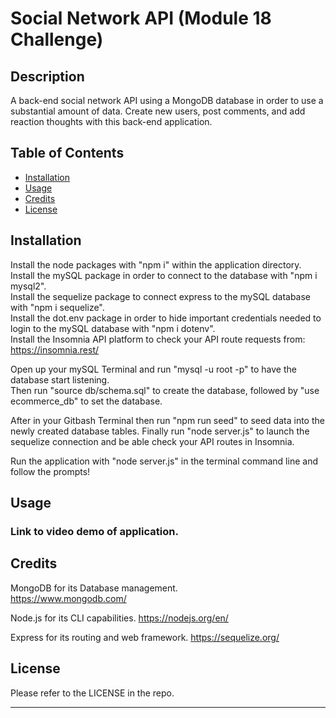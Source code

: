# Social Network API (Module 18 Challenge)

## Description

A back-end social network API using a MongoDB database in order to use a substantial amount of data.  Create new users, post comments, and add reaction thoughts with this back-end application.

## Table of Contents

- [Installation](#installation)
- [Usage](#usage)
- [Credits](#credits)
- [License](#license)

## Installation

Install the node packages with "npm i" within the application directory.  
Install the mySQL package in order to connect to the database with "npm i mysql2".  
Install the sequelize package to connect express to the mySQL database with "npm i sequelize".  
Install the dot.env package in order to hide important credentials needed to login to the mySQL database with "npm i dotenv".  
Install the Insomnia API platform to check your API route requests from: https://insomnia.rest/

Open up your mySQL Terminal and run "mysql -u root -p" to have the database start listening.  
Then run "source db/schema.sql" to create the database, followed by "use ecommerce_db" to set the database.  

After in your Gitbash Terminal then run "npm run seed" to seed data into the newly created database tables.
Finally run "node server.js" to launch the sequelize connection and be able check your API routes in Insomnia.


Run the application with "node server.js" in the terminal command line and follow the prompts!  

## Usage

### Link to video demo of application.




## Credits

MongoDB for its Database management.  
https://www.mongodb.com/

Node.js for its CLI capabilities.
https://nodejs.org/en/

Express for its routing and web framework.
https://sequelize.org/

## License

Please refer to the LICENSE in the repo.

---
